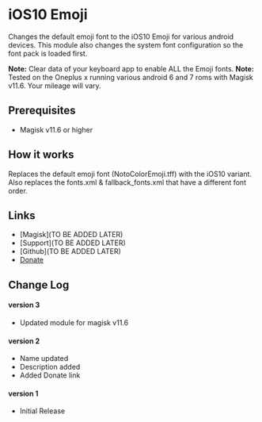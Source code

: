 # iOS10 Emoji
Changes the default emoji font to the iOS10 Emoji for various android devices.
This module also changes the system font configuration so the font pack is loaded first.

**Note:** Clear data of your keyboard app to enable ALL the Emoji fonts.
**Note:** Tested on the Oneplus x running various android 6 and 7 roms with Magisk v11.6. Your mileage will vary.

## Prerequisites
* Magisk v11.6 or higher

## How it works
Replaces the default emoji font (NotoColorEmoji.tff) with the iOS10 variant. 
Also replaces the fonts.xml & fallback_fonts.xml that have a different font order.


## Links
* [Magisk](TO BE ADDED LATER)
* [Support](TO BE ADDED LATER)
* [Github](TO BE ADDED LATER)
* [Donate](http://paypal.me/jeanpierrewolters/5)

## Change Log 
#### version 3
* Updated module for magisk v11.6

#### version 2
* Name updated
* Description added
* Added Donate link

#### version 1
* Initial Release